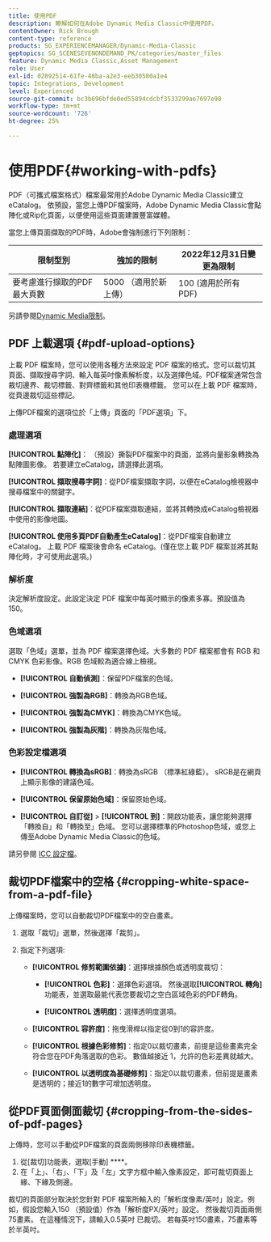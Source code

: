 ```yaml
---
title: 使用PDF
description: 瞭解如何在Adobe Dynamic Media Classic中使用PDF。
contentOwner: Rick Brough
content-type: reference
products: SG_EXPERIENCEMANAGER/Dynamic-Media-Classic
geptopics: SG_SCENESEVENONDEMAND_PK/categories/master_files
feature: Dynamic Media Classic,Asset Management
role: User
exl-id: 02892514-61fe-48ba-a2e3-eeb30580a1e4
topic: Integrations, Development
level: Experienced
source-git-commit: bc3b696bfde0ed55894cdcbf3533299ae7697e98
workflow-type: tm+mt
source-wordcount: '726'
ht-degree: 25%

---
```


# 使用PDF{#working-with-pdfs}

PDF（可攜式檔案格式）檔案最常用於Adobe Dynamic Media Classic建立eCatalog。 依預設，當您上傳PDF檔案時，Adobe Dynamic Media Classic會點陣化或Rip化頁面，以便使用這些頁面建置豐富媒體。

當您上傳頁面擷取的PDF時，Adobe會強制進行下列限制：

| 限制型別 | 強加的限制 | 2022年12月31日變更為限制 |
| --- | --- | --- |
| 要考慮進行擷取的PDF最大頁數 | 5000 （適用於新上傳） | 100 (適用於所有PDF) |

另請參閱[Dynamic Media限制](/help/using/limitations.md)。

## PDF 上載選項 {#pdf-upload-options}

上載 PDF 檔案時，您可以使用各種方法來設定 PDF 檔案的格式。您可以裁切其頁面、擷取搜尋字詞、輸入每英吋像素解析度，以及選擇色域。PDF檔案通常包含裁切邊界、裁切標籤、對齊標籤和其他印表機標籤。 您可以在上載 PDF 檔案時，從頁邊裁切這些標記。

上傳PDF檔案的選項位於「上傳」頁面的「PDF選項」下。

### 處理選項

**[!UICONTROL 點陣化]**： （預設）撕裂PDF檔案中的頁面，並將向量影象轉換為點陣圖影像。 若要建立eCatalog，請選擇此選項。

**[!UICONTROL 擷取搜尋字詞]**：從PDF檔案擷取字詞，以便在eCatalog檢視器中搜尋檔案中的關鍵字。

**[!UICONTROL 擷取連結]**：從PDF檔案擷取連結，並將其轉換成eCatalog檢視器中使用的影像地圖。

**[!UICONTROL 使用多頁PDF自動產生eCatalog]**：從PDF檔案自動建立eCatalog。 上載 PDF 檔案後會命名 eCatalog。(僅在您上載 PDF 檔案並將其點陣化時，才可使用此選項。)

### 解析度

決定解析度設定。此設定決定 PDF 檔案中每英吋顯示的像素多寡。預設值為 150。

### 色域選項

選取「色域」選單，並為 PDF 檔案選擇色域。大多數的 PDF 檔案都會有 RGB 和 CMYK 色彩影像。RGB 色域較為適合線上檢視。

* **[!UICONTROL 自動偵測]**：保留PDF檔案的色域。

* **[!UICONTROL 強製為RGB]**：轉換為RGB色域。

* **[!UICONTROL 強製為CMYK]**：轉換為CMYK色域。

* **[!UICONTROL 強製為灰階]**：轉換為灰階色域。

### 色彩設定檔選項

* **[!UICONTROL 轉換為sRGB]**：轉換為sRGB （標準紅綠藍）。 sRGB是在網頁上顯示影像的建議色域。

* **[!UICONTROL 保留原始色域]**：保留原始色域。

* **[!UICONTROL 自訂從]** > **[!UICONTROL 到]**：開啟功能表，讓您能夠選擇「轉換自」和「轉換至」色域。 您可以選擇標準的Photoshop色域，或您上傳至Adobe Dynamic Media Classic的色域。

請另參閱 [ICC 設定檔](/help/using/icc-profiles.md#icc_profiles)。

## 裁切PDF檔案中的空格 {#cropping-white-space-from-a-pdf-file}

上傳檔案時，您可以自動裁切PDF檔案中的空白畫素。

1. 選取「裁切」選單，然後選擇「裁剪」。
1. 指定下列選項:

   * **[!UICONTROL 修剪範圍依據]**：選擇根據顏色或透明度裁切：

      * **[!UICONTROL 色彩]**：選擇色彩選項。 然後選取&#x200B;**[!UICONTROL 轉角]**&#x200B;功能表，並選取最能代表您要裁切之空白區域色彩的PDF轉角。

      * **[!UICONTROL 透明度]**：選擇透明度選項。

   * **[!UICONTROL 容許度]**：拖曳滑桿以指定從0到1的容許度。

   * **[!UICONTROL 根據色彩修剪]**：指定0以裁切畫素，前提是這些畫素完全符合您在PDF角落選取的色彩。 數值越接近 1，允許的色彩差異就越大。

   * **[!UICONTROL 以透明度為基礎修剪]**：指定0以裁切畫素，但前提是畫素是透明的；接近1的數字可增加透明度。

## 從PDF頁面側面裁切 {#cropping-from-the-sides-of-pdf-pages}

上傳時，您可以手動從PDF檔案的頁面兩側移除印表機標籤。

1. 從[裁切]功能表，選取[手動] ****。
1. 在「上」、「右」、「下」及「左」文字方框中輸入像素設定，即可裁切頁面上緣、下緣及側邊。

裁切的頁面部分取決於您針對 PDF 檔案所輸入的「解析度像素/英吋」設定。例如，假設您輸入150 （預設值）作為「解析度PX/英吋」設定。 然後裁切頁面兩側75畫素。 在這種情況下，請輸入0.5英吋 已裁切。 若每英吋150畫素，75畫素等於半英吋。
